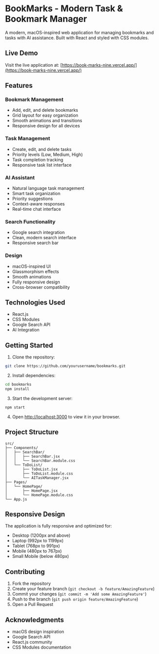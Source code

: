 # BookMarks - Modern Task & Bookmark Manager

A modern, macOS-inspired web application for managing bookmarks and tasks with AI assistance. Built with React and styled with CSS modules.

## Live Demo

Visit the live application at: [https://book-marks-nine.vercel.app/](https://book-marks-nine.vercel.app/)

## Features

### Bookmark Management
- Add, edit, and delete bookmarks
- Grid layout for easy organization
- Smooth animations and transitions
- Responsive design for all devices

### Task Management
- Create, edit, and delete tasks
- Priority levels (Low, Medium, High)
- Task completion tracking
- Responsive task list interface

### AI Assistant
- Natural language task management
- Smart task organization
- Priority suggestions
- Context-aware responses
- Real-time chat interface

### Search Functionality
- Google search integration
- Clean, modern search interface
- Responsive search bar

### Design
- macOS-inspired UI
- Glassmorphism effects
- Smooth animations
- Fully responsive design
- Cross-browser compatibility

## Technologies Used

- React.js
- CSS Modules
- Google Search API
- AI Integration

## Getting Started

1. Clone the repository:
```bash
git clone https://github.com/yourusername/bookmarks.git
```

2. Install dependencies:
```bash
cd bookmarks
npm install
```

3. Start the development server:
```bash
npm start
```

4. Open [http://localhost:3000](http://localhost:3000) to view it in your browser.

## Project Structure

```
src/
├── Components/
│   ├── SearchBar/
│   │   ├── SearchBar.jsx
│   │   └── SearchBar.module.css
│   └── ToDoList/
│       ├── ToDoList.jsx
│       ├── ToDoList.module.css
│       └── AITaskManager.jsx
├── Pages/
│   └── HomePage/
│       ├── HomePage.jsx
│       └── HomePage.module.css
└── App.js
```

## Responsive Design

The application is fully responsive and optimized for:
- Desktop (1200px and above)
- Laptop (992px to 1199px)
- Tablet (768px to 991px)
- Mobile (480px to 767px)
- Small Mobile (below 480px)

## Contributing

1. Fork the repository
2. Create your feature branch (`git checkout -b feature/AmazingFeature`)
3. Commit your changes (`git commit -m 'Add some AmazingFeature'`)
4. Push to the branch (`git push origin feature/AmazingFeature`)
5. Open a Pull Request


## Acknowledgments

- macOS design inspiration
- Google Search API
- React.js community
- CSS Modules documentation 